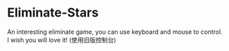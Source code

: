 # Eliminate-Stars
An interesting eliminate game, you can use keyboard and mouse to control. I wish you will love it!
(使用旧版控制台)


